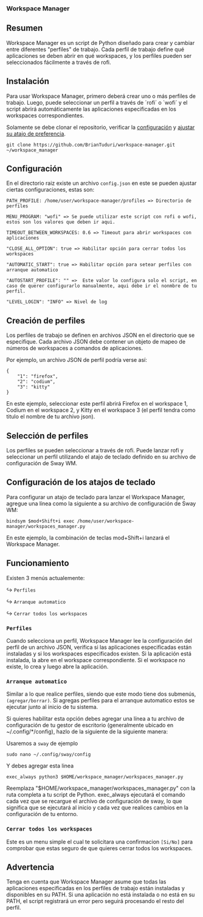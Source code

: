### Workspace Manager

## Resumen
Workspace Manager es un script de Python diseñado para crear y cambiar entre diferentes "perfiles" de trabajo. Cada perfil de trabajo define qué aplicaciones se deben abrir en qué workspaces, y los perfiles pueden ser seleccionados fácilmente a través de rofi.

## Instalación

Para usar Workspace Manager, primero deberá crear uno o más perfiles de trabajo. Luego, puede seleccionar un perfil a través de ´rofi´ o ´wofi´ y el script abrirá automáticamente las aplicaciones especificadas en los workspaces correspondientes.

Solamente se debe clonar el repositorio, verificar la [configuración](#Configuración) y [ajustar su atajo de preferencia](#configuración-de-los-atajos-de-teclado).

```
git clone https://github.com/BrianTuduri/workspace-manager.git ~/workspace_manager
```

## Configuración

En el directorio raiz existe un archivo `config.json` en este se pueden ajustar ciertas configuraciones, estas son:
```
PATH_PROFILE: /home/user/workspace-manager/profiles => Directorio de perfiles

MENU_PROGRAM: "wofi" => Se puede utilizar este script con rofi o wofi, estos son los valores que deben ir aqui.

TIMEOUT_BETWEEN_WORKSPACES: 0.6 => Timeout para abrir workspaces con aplicaciones

"CLOSE_ALL_OPTION": true => Habilitar opción para cerrar todos los workspaces

"AUTOMATIC_START": true => Habilitar opción para setear perfiles con arranque automatico

"AUTOSTART_PROFILE": "" =>  Este valor lo configura solo el script, en caso de querer configurarlo manualmente, aqui debe ir el nonmbre de tu perfil.

"LEVEL_LOGIN": "INFO" => Nivel de log

```
## Creación de perfiles

Los perfiles de trabajo se definen en archivos JSON en el directorio que se especifique. Cada archivo JSON debe contener un objeto de mapeo de números de workspaces a comandos de aplicaciones.

Por ejemplo, un archivo JSON de perfil podría verse así:


```
{
    "1": "firefox",
    "2": "codium",
    "3": "kitty"
}
```
En este ejemplo, seleccionar este perfil abrirá Firefox en el workspace 1, Codium en el workspace 2, y Kitty en el workspace 3 (el perfil tendra como titulo el nombre de tu archivo json).

## Selección de perfiles

Los perfiles se pueden seleccionar a través de rofi. Puede lanzar rofi y seleccionar un perfil utilizando el atajo de teclado definido en su archivo de configuración de Sway WM.

## Configuración de los atajos de teclado

Para configurar un atajo de teclado para lanzar el Workspace Manager, agregue una línea como la siguiente a su archivo de configuración de Sway WM:

```
bindsym $mod+Shift+i exec /home/user/workspace-manager/workspaces_manager.py
```

En este ejemplo, la combinación de teclas mod+Shift+i lanzará el Workspace Manager.

## Funcionamiento

Existen 3 menús actualemente:

↪ `Perfiles`

↪ `Arranque automatico`

↪ `Cerrar todos los workspaces`

### `Perfiles`
Cuando selecciona un perfil, Workspace Manager lee la configuración del perfil de un archivo JSON, verifica si las aplicaciones especificadas están instaladas y si los workspaces especificados existen. Si la aplicación está instalada, la abre en el workspace correspondiente. Si el workspace no existe, lo crea y luego abre la aplicación.

### `Arranque automatico`
Similar a lo que realice perfiles, siendo que este modo tiene dos submenús, `(agregar/borrar)`. Si agregas perfiles para el arranque automatico estos se ejecutar junto al inicio de tu sistema.

Si quieres habilitar esta opción debes agregar una línea a tu archivo de configuración de tu gestor de escritorio (generalmente ubicado en ~/.config/*/config), hazlo de la siguiente de la siguiente manera:

Usaremos a `sway` de ejemplo

```
sudo nano ~/.config/sway/config 
```
Y debes agregar esta linea

```
exec_always python3 $HOME/workspace_manager/workspaces_manager.py
```

Reemplaza "$HOME/workspace_manager/workspaces_manager.py" con la ruta completa a tu script de Python. exec_always ejecutará el comando cada vez que se recargue el archivo de configuración de sway, lo que significa que se ejecutará al inicio y cada vez que realices cambios en la configuración de tu entorno.

### `Cerrar todos los workspaces`
Este es un menu simple el cual te solicitara una confirmacion `[Si/No]` para comprobar que estas seguro de que quieres cerrar todos los workspaces.


## Advertencia

Tenga en cuenta que Workspace Manager asume que todas las aplicaciones especificadas en los perfiles de trabajo están instaladas y disponibles en su PATH. Si una aplicación no está instalada o no está en su PATH, el script registrará un error pero seguirá procesando el resto del perfil.
